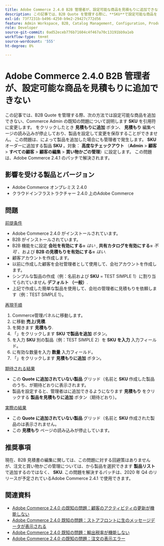 ```yaml
---
title: Adobe Commerce 2.4.0 B2B 管理者が、設定可能な商品を見積もりに追加できない
description: この記事では、B2B Quote を管理する際に、**SKU**で設定可能な商品を Quote に追加できない、Commerce Admin の既知の問題について説明します。 「**Quote に追加**」ボタンをクリックすると、**Quote**編集ページの読み込みが停止し、製品を設定して変更を保存することができません。 この問題は、管理者が、**SKU**で注文に製品を追加する場合や、**高度なチェックアウト**（**管理者** &gt; **顧客** &gt; **すべての顧客** &gt; **顧客編集** &gt; **買い物かごを管理**）で**SKU**で製品を追加する場合にも発生します。 この問題は、Adobe Commerce 2.4.1 のパッチで解決されます。
exl-id: 73f7231b-b496-4250-b9e2-29427c772d56
feature: Admin Workspace, B2B, Catalog Management, Configuration, Products, Quotes
role: Developer
source-git-commit: 0ad52eceb776b71604c4f467a70c13191bb9a1eb
workflow-type: tm+mt
source-wordcount: '555'
ht-degree: 0%

---
```


# Adobe Commerce 2.4.0 B2B 管理者が、設定可能な商品を見積もりに追加できない

この記事では、B2B Quote を管理する際、次の方法では設定可能な商品を追加できない、Commerce Admin の既知の問題について説明します **SKU** を引用符に変更します。 をクリックしたとき **見積もりに追加** ボタン、 **見積もり** 編集ページの読み込みが停止しており、製品を設定して変更を保存することができません。 この問題は、によって製品を追加した場合にも管理者で発生します。 **SKU** オーダーに追加する製品 **SKU** 。対象： **高度なチェックアウト** （**Admin** > **顧客** > **すべての顧客** > **顧客の編集** > **買い物かごの管理**）に設定します。 この問題は、Adobe Commerce 2.4.1 のパッチで解決されます。

## 影響を受ける製品とバージョン

* Adobe Commerce オンプレミス 2.4.0
* クラウドインフラストラクチャー 2.4.0 上のAdobe Commerce

## 問題

<u>前提条件</u>

* Adobe Commerce 2.4.0 がインストールされています。
* B2B がインストールされています。
* B2B 機能をに設定 **会社を有効にする=**  *はい* , **共有カタログを有効にする=**  *不可* 、および **B2B の見積もりを有効にする=**  *はい*.
* 顧客アカウントを作成します。
* 以前に作成した顧客を会社管理者として使用して、会社アカウントを作成します。
* シンプルな製品の作成（例：名前および **SKU** = TEST SIMPLE 1）に割り当てられていません **デフォルト （一般）**.
* 上記で作成した簡単な製品を使用して、会社の管理者に見積もりを依頼します（例：TEST SIMPLE 1）。

<u>再現手順</u>

1. Commerce管理パネルに移動します。
1. に移動 **売上/見積**.
1. を開きます **見積もり**.
1. 「」をクリックします **SKU で製品を追加** ボタン。
1. を入力 **SKU** 別の製品（例：TEST SIMPLE 2）を **SKU を入力** 入力フィールド。
1. に有効な数量を入力 **数量** 入力フィールド。
1. 「」をクリックします **見積もりに追加** ボタン。

<u>期待される結果</u>

* この **Quote に追加されていない製品** グリッド（名前と **SKU** 作成した製品のうち、が期待どおりに表示されます。
* 製品を設定すると、管理者はに追加できるようになります **見積もり** をクリックする **製品を見積もりに追加** ボタン（期待どおり）。

<u>実際の結果</u>

* この **Quote に追加されていない製品** グリッド（名前と **SKU** 作成された製品のは表示されません。
* この **見積もり** ページの読み込みが停止しています。

## 推奨事項

現在、B2B 見積書の編集に関しては、この問題に対する回避策はありませんが、注文と買い物かごの管理については、から製品を選択できます **製品リスト** で追加するのではなく、 **SKU**. この問題を解決するパッチは、2020 年 Q4 のリリースが予定されているAdobe Commerce 2.4.1 で使用できます。

## 関連資料

* [Adobe Commerce 2.4.0 の既知の問題：顧客のアクティビティの更新が機能しない](/help/troubleshooting/miscellaneous/magento-2-4-0-refresh-on-customer-activities-does-not-work.md)
* [Adobe Commerce 2.4.0 既知の問題：ストアフロントに生のメッセージデータが表示される](/help/troubleshooting/storefront/magento-2-4-0-issue-storefront-raw-message-data-display.md)
* [Adobe Commerce 2.4.0 既知の問題：輸出税率が機能しない](/help/troubleshooting/miscellaneous/magento-2-4-0-known-issue-export-tax-rates-does-not-work.md)
* [Adobe Commerce 2.4.0 の既知の問題：注文の表示エラー](/help/troubleshooting/storefront/magento-2-4-0-known-issue-orders-display-error.md)
